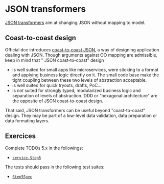 JSON transformers
=================
[JSON transformers](https://www.playframework.com/documentation/2.7.x/ScalaJsonTransformers) aim at changing JSON without mapping to model.

## Coast-to-coast design
Official doc introduces [coast-to-coast JSON](https://www.playframework.com/documentation/2.7.x/ScalaJsonTransformers#Introducing-JSON-coast-to-coast-design), a way of designing application dealing with JSON.
Though arguments against OO mapping are admissible, keep in mind that " JSON coast-to-coast" design

- is well suited for small apps like microservices, were sticking to a format and applying business logic directly on it. The small code base make the tight coupling between these two levels of abstraction acceptable.
- is well suited for quick tryouts, drafts, PoC...
- is *not* suited for strongly typed, modularized business logic and separation of levels of abstraction. DDD or "hexagonal architecture" are the opposite of JSON coast-to-coast design.

That said, JSON transformers can be useful beyond "coast-to-coast" design. They may be part of a low-level data validation, data preparation or data formating layers. 

## Exercices

Complete TODOs 5.x in the followings:

 - [`service.Step5`](../src/main/scala/service/Step5.scala)
 
The tests should pass in the following test suites:

 - [`Step5Spec`](../src/test/scala/service/Step5Spec.scala)